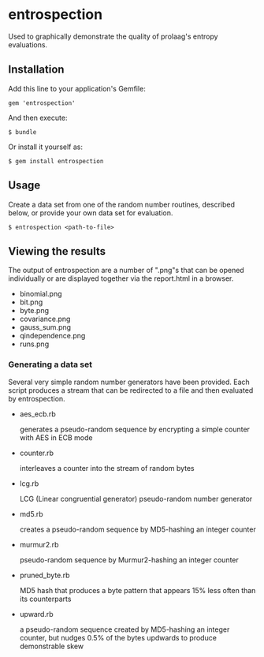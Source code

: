 # entrospection

Used to graphically demonstrate the quality of prolaag's entropy evaluations.

## Installation

Add this line to your application's Gemfile:

    gem 'entrospection'

And then execute:

    $ bundle

Or install it yourself as:

    $ gem install entrospection

## Usage

Create a data set from one of the random number routines, described below, or provide your own data set for evaluation. 


    $ entrospection <path-to-file>

## Viewing the results

The output of entrospection are a number of ".png"s that can be opened individually or are displayed together via the report.html in a browser.

* binomial.png
* bit.png
* byte.png
* covariance.png
* gauss_sum.png
* qindependence.png
* runs.png

### Generating a data set

  Several very simple random number generators have been provided.  Each script produces a stream that can be redirected to a file and then evaluated by entrospection.

* aes_ecb.rb

    generates a pseudo-random sequence by encrypting a simple counter with AES in ECB mode

* counter.rb

    interleaves a counter into the stream of random bytes
    
* lcg.rb

    LCG (Linear congruential generator) pseudo-random number generator

* md5.rb

    creates a pseudo-random sequence by MD5-hashing an integer counter

* murmur2.rb

    pseudo-random sequence by Murmur2-hashing an integer counter

* pruned_byte.rb

    MD5 hash that produces a byte pattern that appears 15% less often than its counterparts

* upward.rb

    a pseudo-random sequence created by MD5-hashing an integer counter, but nudges 0.5% of the bytes updwards to produce demonstrable skew
